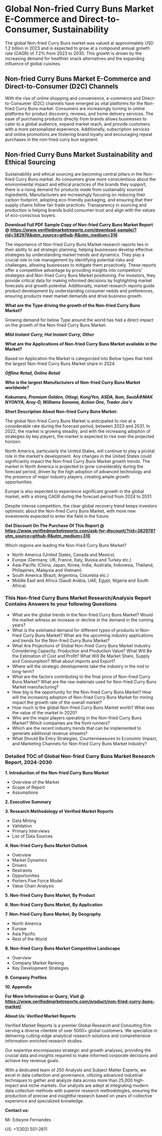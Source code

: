 <h1>Global Non-fried Curry Buns Market E-Commerce and Direct-to-Consumer, Sustainability</h1><p class=""><p>The global Non-fried Curry Buns market was valued at approximately USD 1.2 billion in 2023 and is expected to grow at a compound annual growth rate (CAGR) of 7.2% from 2023 to 2030. This growth is driven by the increasing demand for healthier snack alternatives and the expanding influence of global cuisines.</p><h2>Non-fried Curry Buns Market E-Commerce and Direct-to-Consumer (D2C) Channels</h2><p>With the rise of online shopping and convenience, e-commerce and Direct-to-Consumer (D2C) channels have emerged as vital platforms for the Non-fried Curry Buns market. Consumers are increasingly turning to online platforms for product discovery, reviews, and home delivery services. The ease of purchasing products directly from brands allows businesses to cater to a global audience, expand market reach, and provide customers with a more personalized experience. Additionally, subscription services and online promotions are fostering brand loyalty and encouraging repeat purchases in the non-fried curry bun segment.</p><h2>Non-fried Curry Buns Market Sustainability and Ethical Sourcing</h2><p>Sustainability and ethical sourcing are becoming central pillars in the Non-fried Curry Buns market. As consumers grow more conscientious about the environmental impact and ethical practices of the brands they support, there is a rising demand for products made from sustainably sourced ingredients. Manufacturers are increasingly focusing on reducing their carbon footprint, adopting eco-friendly packaging, and ensuring that their supply chains follow fair trade practices. Transparency in sourcing and production is helping brands build consumer trust and align with the values of eco-conscious buyers.</p></p><p class=""><strong>Download Full PDF Sample Copy of Non-fried Curry Buns Market Report @ <a href="https://www.verifiedmarketreports.com/download-sample/?rid=382978&utm_source=github-R&utm_medium=316" target="_blank">https://www.verifiedmarketreports.com/download-sample/?rid=382978&utm_source=github-R&utm_medium=316</a></strong></p><p>The importance of&nbsp;Non-fried Curry Buns Market research reports lies in their ability to aid strategic planning, helping businesses develop effective strategies by understanding market trends and dynamics. They play a crucial role in risk management by identifying potential risks and challenges, allowing businesses to mitigate them proactively. These reports offer a competitive advantage by providing insights into competitors' strategies and Non-fried Curry Buns Market positioning. For investors, they provide critical data for making informed decisions by highlighting market forecasts and growth potential. Additionally, market research reports guide product development by understanding consumer needs and preferences, ensuring products meet market demands and drive business growth.</p><p><strong>What are the&nbsp;Type driving the growth of the Non-fried Curry Buns Market?</strong></p><p id="" class="">Growing demand for below Type around the world has had a direct impact on the growth of the Non-fried Curry Buns Market:</p><p class=""><em><strong>Mild Instant Curry, Hot Instant Curry, Other</strong></em></p><p class=""><strong>What are the&nbsp;Applications&nbsp;of Non-fried Curry Buns Market available in the Market?</strong></p><p id="" class="">Based on Application the Market is categorized into Below types that held the largest Non-fried Curry Buns Market share In 2024.</p><p class=""><em><strong>Offline Retail, Online Retail</strong></em></p><p class=""><strong>Who is the largest Manufacturers of Non-fried Curry Buns Market worldwide?</strong></p><p><em><strong>Kokumaro, Premium Golden, Ottogi, KongYen, ASDA, Ikan, SautÃ©MAK NYONYA, Aroy-D, Williams Sonoma, Action One, Trader Joe's</strong></em></p><p id="" class=""><strong>Short Description About Non-fried Curry Buns Market:</strong></p><p>The global Non-fried Curry Buns Market is anticipated to rise at a considerable rate during the forecast period, between 2023 and 2031. In 2022, the market is growing steadily, and with the increasing adoption of strategies by key players, the market is expected to rise over the projected horizon.</p><p>North America, particularly the United States, will continue to play a pivotal role in the market's development. Any changes in the United States could significantly impact the Non-fried Curry Buns Market growth trends. The market in North America is projected to grow considerably during the forecast period, driven by the high adoption of advanced technology and the presence of major industry players, creating ample growth opportunities.</p><p>Europe is also expected to experience significant growth in the global market, with a strong CAGR during the forecast period from 2024 to 2031.</p><p>Despite intense competition, the clear global recovery trend keeps investors optimistic about the Non-fried Curry Buns Market, with more new investments expected to enter the field in the future.</p><p id="" class=""><strong>Get Discount On The Purchase Of This Report @ <a href="https://www.verifiedmarketreports.com/ask-for-discount/?rid=382978?utm_source=github-R&utm_medium=316" target="_blank">https://www.verifiedmarketreports.com/ask-for-discount/?rid=382978?utm_source=github-R&utm_medium=316</a></strong></p><p class="">Which regions are leading the Non-fried Curry Buns Market?</p><ul><li>North America (United States, Canada and Mexico)</li><li>Europe (Germany, UK, France, Italy, Russia and Turkey etc.)</li><li>Asia-Pacific (China, Japan, Korea, India, Australia, Indonesia, Thailand, Philippines, Malaysia and Vietnam)</li><li>South America (Brazil, Argentina, Columbia etc.)</li><li>Middle East and Africa (Saudi Arabia, UAE, Egypt, Nigeria and South Africa)</li></ul><h3 id="" class="">This Non-fried Curry Buns Market Research/Analysis Report Contains Answers to your following Questions</h3><ul><li>What are the global trends in the Non-fried Curry Buns Market? Would the market witness an increase or decline in the demand in the coming years?</li><li>What is the estimated demand for different types of products in Non-fried Curry Buns Market? What are the upcoming industry applications and trends for the Non-fried Curry Buns Market?</li><li>What Are Projections of Global Non-fried Curry Buns Market Industry Considering Capacity, Production and Production Value? What Will Be the Estimation of Cost and Profit? What Will Be Market Share, Supply and Consumption? What about imports and Export?</li><li>Where will the strategic developments take the industry in the mid to long-term?</li><li>What are the factors contributing to the final price of Non-fried Curry Buns Market? What are the raw materials used for Non-fried Curry Buns Market manufacturing?</li><li>How big is the opportunity for the Non-fried Curry Buns Market? How will the increasing adoption of Non-fried Curry Buns Market for mining impact the growth rate of the overall market?</li><li>How much is the global Non-fried Curry Buns Market worth? What was the value of the market In 2020?</li><li>Who are the major players operating in the Non-fried Curry Buns Market? Which companies are the front runners?</li><li>Which are the recent industry trends that can be implemented to generate additional revenue streams?</li><li>What Should Be Entry Strategies, Countermeasures to Economic Impact, and Marketing Channels for Non-fried Curry Buns Market Industry?</li></ul><h3 id="" class="">Detailed TOC of Global Non-fried Curry Buns Market Research Report, 2024-2030</h3><p id="" class=""><strong>1. Introduction of the Non-fried Curry Buns Market</strong></p><ul><li>Overview of the Market</li><li>Scope of Report</li><li>Assumptions</li></ul><p id="" class=""><strong>2. Executive Summary</strong></p><p id="" class=""><strong>3. Research Methodology of Verified Market Reports</strong></p><ul><li>Data Mining</li><li>Validation</li><li>Primary Interviews</li><li>List of Data Sources</li></ul><p id="" class=""><strong>4. Non-fried Curry Buns Market Outlook</strong></p><ul><li>Overview</li><li>Market Dynamics</li><li>Drivers</li><li>Restraints</li><li>Opportunities</li><li>Porters Five Force Model</li><li>Value Chain Analysis</li></ul><p id="" class=""><strong>5. Non-fried Curry Buns Market, By Product</strong></p><p id="" class=""><strong>6. Non-fried Curry Buns Market, By Application</strong></p><p id="" class=""><strong>7. Non-fried Curry Buns Market, By Geography</strong></p><ul><li>North America</li><li>Europe</li><li>Asia Pacific</li><li>Rest of the World</li></ul><p id="" class=""><strong>8. Non-fried Curry Buns Market Competitive Landscape</strong></p><ul><li>Overview</li><li>Company Market Ranking</li><li>Key Development Strategies</li></ul><p id="" class=""><strong>9. Company Profiles</strong></p><p id="" class=""><strong>10. Appendix</strong></p><p id="" class=""><strong>For More Information or Query, Visit @ <a href="https://www.verifiedmarketreports.com/product/non-fried-curry-buns-market/" target="_blank">https://www.verifiedmarketreports.com/product/non-fried-curry-buns-market/</a></strong></p><p id="" class=""><strong>About Us: Verified Market Reports</strong></p><p id="" class="">Verified Market Reports is a premier Global Research and Consulting firm serving a diverse clientele of over 5000+ global customers. We specialize in delivering cutting-edge analytical research solutions and comprehensive information-enriched research studies.</p><p id="" class="">Our expertise encompasses strategic and growth analyses, providing the crucial data and insights required to make informed corporate decisions and achieve key revenue goals.</p><p id="" class="">With a dedicated team of 250 Analysts and Subject Matter Experts, we excel in data collection and governance, utilizing advanced industrial techniques to gather and analyze data across more than 25,000 high-impact and niche markets. Our analysts are adept at integrating modern data collection methods with superior research methodologies, ensuring the production of precise and insightful research based on years of collective experience and specialized knowledge.</p><p id="" class=""><strong>Contact us:</strong></p><p id="" class="">Mr. Edwyne Fernandes</p><p id="" class="">US: +1(302) 551-2611</p>